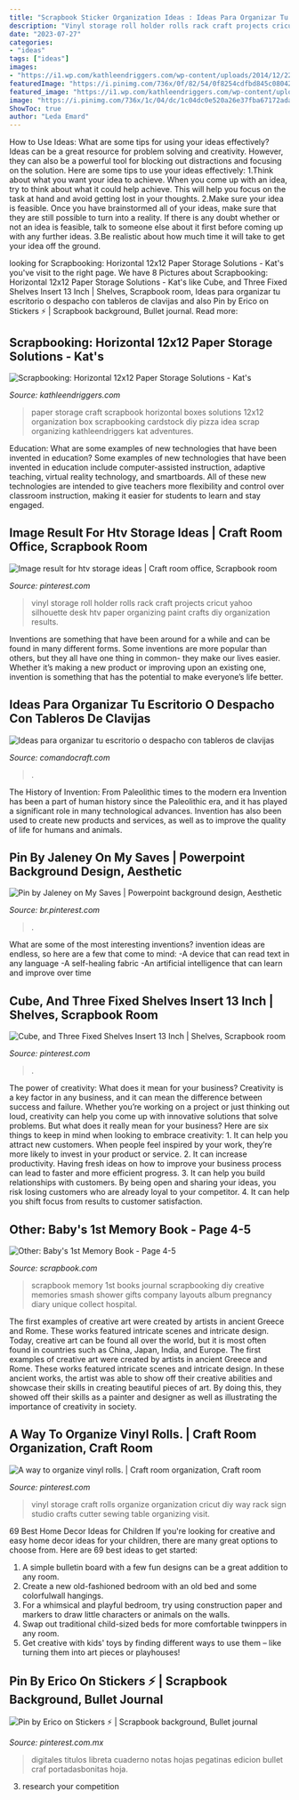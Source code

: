 ```yaml
---
title: "Scrapbook Sticker Organization Ideas : Ideas Para Organizar Tu Escritorio O Despacho Con Tableros De Clavijas"
description: "Vinyl storage roll holder rolls rack craft projects cricut yahoo silhouette desk htv paper organizing paint crafts diy organization results"
date: "2023-07-27"
categories:
- "ideas"
tags: ["ideas"]
images:
- "https://i1.wp.com/kathleendriggers.com/wp-content/uploads/2014/12/226.jpg"
featuredImage: "https://i.pinimg.com/736x/0f/82/54/0f8254cdfbd845c0804255b6de798886--vinyl-storage-vinyl-signs.jpg"
featured_image: "https://i1.wp.com/kathleendriggers.com/wp-content/uploads/2014/12/226.jpg"
image: "https://i.pinimg.com/736x/1c/04/dc/1c04dc0e520a26e37fba67172adaa8f9.jpg"
ShowToc: true
author: "Leda Emard"
---
```



How to Use Ideas: What are some tips for using your ideas effectively?
Ideas can be a great resource for problem solving and creativity. However, they can also be a powerful tool for blocking out distractions and focusing on the solution. Here are some tips to use your ideas effectively:
1.Think about what you want your idea to achieve. When you come up with an idea, try to think about what it could help achieve. This will help you focus on the task at hand and avoid getting lost in your thoughts.
2.Make sure your idea is feasible. Once you have brainstormed all of your ideas, make sure that they are still possible to turn into a reality. If there is any doubt whether or not an idea is feasible, talk to someone else about it first before coming up with any further ideas.
3.Be realistic about how much time it will take to get your idea off the ground.

	

		
looking for Scrapbooking: Horizontal 12x12 Paper Storage Solutions - Kat&#039;s you've visit to the right page. We have 8 Pictures about Scrapbooking: Horizontal 12x12 Paper Storage Solutions - Kat&#039;s like Cube, and Three Fixed Shelves Insert 13 Inch | Shelves, Scrapbook room, Ideas para organizar tu escritorio o despacho con tableros de clavijas and also Pin by Erico on Stickers ⚡️ | Scrapbook background, Bullet journal. Read more:
		
    
## Scrapbooking: Horizontal 12x12 Paper Storage Solutions - Kat&#039;s

<img loading=lazy src="https://i1.wp.com/kathleendriggers.com/wp-content/uploads/2014/12/226.jpg" onerror="this.onerror=null;this.src='https://tse3.mm.bing.net/th?id=OIP.Pvs_iF3-aTBqNlDagQxh3AHaJ4&amp;pid=15.1';" alt="Scrapbooking: Horizontal 12x12 Paper Storage Solutions - Kat&#039;s">

_Source: kathleendriggers.com_

>paper storage craft scrapbook horizontal boxes solutions 12x12 organization box scrapbooking cardstock diy pizza idea scrap organizing kathleendriggers kat adventures. 

	

Education: What are some examples of new technologies that have been invented in education?
Some examples of new technologies that have been invented in education include computer-assisted instruction, adaptive teaching, virtual reality technology, and smartboards. All of these new technologies are intended to give teachers more flexibility and control over classroom instruction, making it easier for students to learn and stay engaged.

    
## Image Result For Htv Storage Ideas | Craft Room Office, Scrapbook Room

<img loading=lazy src="https://i.pinimg.com/736x/2f/e4/33/2fe43335b216a4ae58586f0a76759df7.jpg" onerror="this.onerror=null;this.src='https://tse1.mm.bing.net/th?id=OIP.T3oSGJxkjkT1v40gtI72UAHaJ3&amp;pid=15.1';" alt="Image result for htv storage ideas | Craft room office, Scrapbook room">

_Source: pinterest.com_

>vinyl storage roll holder rolls rack craft projects cricut yahoo silhouette desk htv paper organizing paint crafts diy organization results. 

	

Inventions are something that have been around for a while and can be found in many different forms. Some inventions are more popular than others, but they all have one thing in common- they make our lives easier. Whether it’s making a new product or improving upon an existing one, invention is something that has the potential to make everyone’s life better.

    
## Ideas Para Organizar Tu Escritorio O Despacho Con Tableros De Clavijas

<img loading=lazy src="http://comandocraft.com/wp-content/uploads/2016/02/ideas-escritorio-con-tablero-de-herramientas-14.jpeg" onerror="this.onerror=null;this.src='https://tse3.mm.bing.net/th?id=OIP.PJ3Z1N9xecRvF-B_zTNHfgHaKs&amp;pid=15.1';" alt="Ideas para organizar tu escritorio o despacho con tableros de clavijas">

_Source: comandocraft.com_

>. 

	

The History of Invention: From Paleolithic times to the modern era
Invention has been a part of human history since the Paleolithic era, and it has played a significant role in many technological advances. Invention has also been used to create new products and services, as well as to improve the quality of life for humans and animals.

    
## Pin By Jaleney On My Saves | Powerpoint Background Design, Aesthetic

<img loading=lazy src="https://i.pinimg.com/736x/a7/65/c3/a765c359a8f4a8b24254886cd33daa2e.jpg" onerror="this.onerror=null;this.src='https://tse3.mm.bing.net/th?id=OIP.0o9wmNFfV58YewIQ_xvZpgHaHa&amp;pid=15.1';" alt="Pin by Jaleney on My Saves | Powerpoint background design, Aesthetic">

_Source: br.pinterest.com_

>. 

	

What are some of the most interesting inventions?
invention ideas are endless, so here are a few that come to mind: 
-A device that can read text in any language 
-A self-healing fabric 
-An artificial intelligence that can learn and improve over time

    
## Cube, And Three Fixed Shelves Insert 13 Inch | Shelves, Scrapbook Room

<img loading=lazy src="https://i.pinimg.com/736x/6b/37/75/6b3775515fddc79bc9c354c69841ddd0--insert-cubes.jpg" onerror="this.onerror=null;this.src='https://tse1.mm.bing.net/th?id=OIP.oNFqcSbLuU2DBO8ziuuG3wHaE7&amp;pid=15.1';" alt="Cube, and Three Fixed Shelves Insert 13 Inch | Shelves, Scrapbook room">

_Source: pinterest.com_

>. 

	

The power of creativity: What does it mean for your business?
Creativity is a key factor in any business, and it can mean the difference between success and failure. Whether you’re working on a project or just thinking out loud, creativity can help you come up with innovative solutions that solve problems. But what does it really mean for your business? Here are six things to keep in mind when looking to embrace creativity: 1. It can help you attract new customers. When people feel inspired by your work, they’re more likely to invest in your product or service. 2. It can increase productivity. Having fresh ideas on how to improve your business process can lead to faster and more efficient progress. 3. It can help you build relationships with customers. By being open and sharing your ideas, you risk losing customers who are already loyal to your competitor. 4. It can help you shift focus from results to customer satisfaction.

    
## Other: Baby&#039;s 1st Memory Book - Page 4-5

<img loading=lazy src="http://www.scrapbook.com/gallery/cache/32/329639/MyProjects-BabysFirstSMASH-Pg4-5_0.jpg" onerror="this.onerror=null;this.src='https://tse2.mm.bing.net/th?id=OIP.g6iXwCY-8U0JMZ5Dv3N_LQHaEo&amp;pid=15.1';" alt="Other: Baby&#039;s 1st Memory Book - Page 4-5">

_Source: scrapbook.com_

>scrapbook memory 1st books journal scrapbooking diy creative memories smash shower gifts company layouts album pregnancy diary unique collect hospital. 

	

The first examples of creative art were created by artists in ancient Greece and Rome. These works featured intricate scenes and intricate design. Today, creative art can be found all over the world, but it is most often found in countries such as China, Japan, India, and Europe.
The first examples of creative art were created by artists in ancient Greece and Rome. These works featured intricate scenes and intricate design. In these ancient works, the artist was able to show off their creative abilities and showcase their skills in creating beautiful pieces of art. By doing this, they showed off their skills as a painter and designer as well as illustrating the importance of creativity in society.

    
## A Way To Organize Vinyl Rolls. | Craft Room Organization, Craft Room

<img loading=lazy src="https://i.pinimg.com/736x/0f/82/54/0f8254cdfbd845c0804255b6de798886--vinyl-storage-vinyl-signs.jpg" onerror="this.onerror=null;this.src='https://tse2.mm.bing.net/th?id=OIP.chGnuT08X-LhpI1flGRDPAHaNK&amp;pid=15.1';" alt="A way to organize vinyl rolls. | Craft room organization, Craft room">

_Source: pinterest.com_

>vinyl storage craft rolls organize organization cricut diy way rack sign studio crafts cutter sewing table organizing visit. 

	

69 Best Home Decor Ideas for Children
If you're looking for creative and easy home decor ideas for your children, there are many great options to choose from. Here are 69 best ideas to get started: 
1. A simple bulletin board with a few fun designs can be a great addition to any room. 
2. Create a new old-fashioned bedroom with an old bed and some colorfulwall hangings. 
3. For a whimsical and playful bedroom, try using construction paper and markers to draw little characters or animals on the walls. 
4. Swap out traditional child-sized beds for more comfortable twinppers in any room. 
5. Get creative with kids' toys by finding different ways to use them – like turning them into art pieces or playhouses! 

    
## Pin By Erico On Stickers ⚡️ | Scrapbook Background, Bullet Journal

<img loading=lazy src="https://i.pinimg.com/736x/1c/04/dc/1c04dc0e520a26e37fba67172adaa8f9.jpg" onerror="this.onerror=null;this.src='https://tse3.mm.bing.net/th?id=OIP.-GPTS7mbaEDnlQ6CIabBlgHaKf&amp;pid=15.1';" alt="Pin by Erico on Stickers ⚡️ | Scrapbook background, Bullet journal">

_Source: pinterest.com.mx_

>digitales titulos libreta cuaderno notas hojas pegatinas edicion bullet craf portadasbonitas hoja. 

	

3. research your competition 

